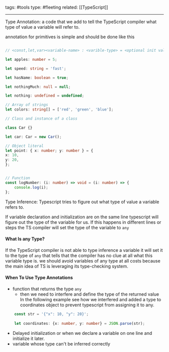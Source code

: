 
tags: #tools 
type: #fleeting 
related: [[TypeScript]]

---

Type Annotation: a code that we add to tell the TypeScript compiler what type of value a variable will refer to.

annotation for primitives is simple and should be done like this 

```ts

// <const,let,var><variable-name> : <varible-type> = <optional init value>;

let apples: number = 5;

let speed: string = 'fast';

let hasName: boolean = true;

let nothingMuch: null = null;

let nothing: undefined = undefined;

// Array of strings
let colors: string[] = ['red', 'green', 'blue'];

// Class and instance of a class

class Car {}

let car: Car = new Car();

// Object literal
let point: { x: number; y: number } = {
x: 10,
y: 20,
};


// Function
const logNumber: (i: number) => void = (i: number) => {
	console.log(i);
};

```



Type Inference: Typescript tries to figure out what type of value a variable refers to. 

If variable declaration and initialization are on the same line typescript will figure out the type of the variable for us. If this happens in different lines or steps the TS compiler will set the type of the variable to `any` 

#### What Is any Type?

If the TypeScript compiler is not able to type inference a variable it will set it to the type of `any` that tells that the compiler has no clue at all what this variable type is.
we should avoid variables of any type at all costs because the main idea of TS is leveraging its type-checking system.
#### When To Use Type Annotations

- function that returns the type `any`
	- then we need to interfere and define the type of the returned value In the following example see how we interfered and added a type to coordinates object to prevent typescript from assigning it to any.
``` ts
	const str = '{"x": 10, "y": 20}';
	
	let coordinates: {x: number, y: number} = JSON.parse(str);
```
- Delayed initialization or when we declare a variable on one line and initialize it later.
- variable whose type can't be inferred correctly 


